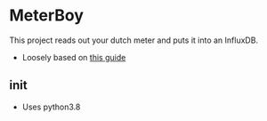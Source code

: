 # MeterBoy

This project reads out your dutch meter and puts it into an InfluxDB.

* Loosely based on [this guide](https://infi.nl/nieuws/hobbyproject-slimme-meterkast-met-raspberry-pi/)


## init

* Uses python3.8